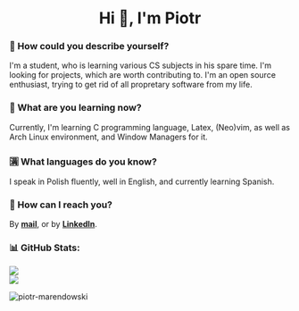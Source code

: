 <h1 align="center">Hi 👋, I'm Piotr</h1>

### 📝 How could you describe yourself?
I'm a student, who is learning various CS subjects in his spare time. I'm looking for projects, which are worth contributing to. I'm an open source enthusiast, trying to get rid of all propretary software from my life.

### 📖 What are you learning now?
Currently, I'm learning C programming language, Latex, (Neo)vim, as well as Arch Linux environment, and Window Managers for it.

### 🈵 What languages do you know?
I speak in Polish fluently, well in English, and currently learning Spanish.

### 💬 How can I reach you?
By **[mail](mailto:piotr-marendowski@tutanota.com)**, or by **[LinkedIn](https://www.linkedin.com/in/piotr-marendowski-350728262)**.

### 📊 GitHub Stats:
<!-- ![](https://github-readme-stats.vercel.app/api?username=piotr-marendowski&theme=dracula&hide_border=true&include_all_commits=false&count_private=true)<br/> -->
![](https://github-readme-streak-stats.herokuapp.com/?user=piotr-marendowski&theme=dracula&hide_border=true)<br/>
![](https://github-readme-stats.vercel.app/api/top-langs/?username=piotr-marendowski&theme=dracula&hide_border=true&include_all_commits=false&count_private=true&layout=compact)

<p align="left"> <img src="https://komarev.com/ghpvc/?username=piotr-marendowski&label=Profile%20views&color=e66100&style=flat-square" alt="piotr-marendowski" /> </p>
